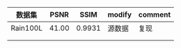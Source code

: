 | 数据集   | PSNR  | SSIM   | modify | comment |
| -------- | ----- | ------ | ------ | ------- |
| Rain100L | 41.00 | 0.9931 | 源数据 | 复现    |
|          |       |        |        |         |
|          |       |        |        |         |

